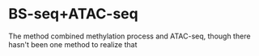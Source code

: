 # BS-seq+ATAC-seq
The method combined methylation process and ATAC-seq, though there hasn't been one method to realize that   
